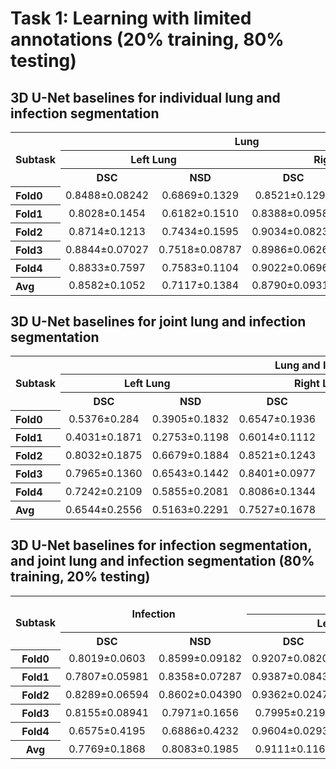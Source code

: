 # Task 1: Learning with limited annotations (20% training, 80% testing)

## 3D U-Net baselines for individual lung and infection segmentation

<table>
<tr>
    <th rowspan="3" align="left">Subtask<br/>
    <th colspan="4"><center>Lung</td>
    <th colspan="2" rowspan="2"><center>Infection</td>
</tr>
<tr>
    <th colspan="2"><center>Left Lung</td>
    <th colspan="2"><center>Right Lung</td>
</tr>
<tr>
    <th><center>DSC</td>
    <th><center>NSD</td>
    <th><center>DSC</td>
    <th><center>NSD</td>
    <th><center>DSC</td>
    <th><center>NSD</td>
</tr>
<tr>
    <th align="left">Fold0</td>
    <td><center>0.8488±0.08242</td>
    <td><center>0.6869±0.1329</td>
    <td><center>0.8521±0.1299</td>
    <td><center>0.7055±0.1578</td>
    <td><center>0.6808±0.2049</td>
    <td><center>0.7088±0.2130</td>
</tr>
<tr>
    <th align="left">Fold1</td>
    <td><center>0.8028±0.1454</td>
    <td><center>0.6182±0.1510</td>
    <td><center>0.8388±0.09582</td>
    <td><center>0.6825±0.09003</td>
    <td><center>0.7132±0.2053</td>
    <td><center>0.7182±0.2296</td>
</tr>
<tr>
    <th align="left">Fold2</td>
    <td><center>0.8714±0.1213</td>
    <td><center>0.7434±0.1595</td>
    <td><center>0.9034±0.08237</td>
    <td><center>0.7845±0.1195</td>
    <td><center>0.6618±0.2168</td>
    <td><center>0.7171±0.2415</td>
</tr>
<tr>
    <th align="left">Fold3</td>
    <td><center>0.8844±0.07027</td>
    <td><center>0.7518±0.08787</td>
    <td><center>0.8986±0.06260</td>
    <td><center>0.7845±0.07952</td>
    <td><center>0.6813±0.231</td>
    <td><center>0.7084±0.2706</td>
</tr>
<tr>
    <th align="left">Fold4</td>
    <td><center>0.8833±0.7597</td>
    <td><center>0.7583±0.1104</td>
    <td><center>0.9022±0.06963</td>
    <td><center>0.7831±0.1020</td>
    <td><center>0.6267±0.2689</td>
    <td><center>0.6493±0.2823</td>
</tr> 
<tr>
    <th align="left">Avg</td>
    <td><center>0.8582±0.1052</td>
    <td><center>0.7117±0.1384</td>
    <td><center>0.8790±0.09315</td>
    <td><center>0.7480±0.1191</td>
    <td><center>0.6728±0.2227</td>
    <td><center>0.7004±0.2437</td>
</tr>        
</table>


## 3D U-Net baselines for joint lung and infection segmentation

<table>
<tr>
    <th rowspan="3" align="left">Subtask<br/>
    <th colspan="6"><center>Lung and Infection</td>
</tr>
<tr>
    <th colspan="2"><center>Left Lung</td>
    <th colspan="2"><center>Right Lung</td>
    <th colspan="2"><center>Infection</td>
</tr>
<tr>
    <th><center>DSC</td>
    <th><center>NSD</td>
    <th><center>DSC</td>
    <th><center>NSD</td>
    <th><center>DSC</td>
    <th><center>NSD</td>
</tr>
<tr>
    <th align="left">Fold0</td>
    <td><center>0.5376±0.284</td>
    <td><center>0.3905±0.1832</td>
    <td><center>0.6547±0.1936</td>
    <td><center>0.4736±0.1426</td>
    <td><center>0.6543±0.2388</td>
    <td><center>0.6815±0.232</td>
</tr>
<tr>
    <th align="left">Fold1</td>
    <td><center>0.4031±0.1871</td>
    <td><center>0.2753±0.1198</td>
    <td><center>0.6014±0.1112</td>
    <td><center>0.4171±0.0994</td>
    <td><center>0.6471±0.2183</td>
    <td><center>0.6055±0.2511</td>
</tr>
<tr>
    <th align="left">Fold2</td>
    <td><center>0.8032±0.1875</td>
    <td><center>0.6679±0.1884</td>
    <td><center>0.8521±0.1243</td>
    <td><center>0.6862±0.1506</td>
    <td><center>0.6069±0.276</td>
    <td><center>0.6245±0.289</td>
</tr>
<tr>
    <th align="left">Fold3</td>
    <td><center>0.7965±0.1360</td>
    <td><center>0.6543±0.1442</td>
    <td><center>0.8401±0.0977</td>
    <td><center>0.6770±0.1304</td>
    <td><center>0.6198±0.2787</td>
    <td><center>0.6532±0.2891</td>
</tr>
<tr>
    <th align="left">Fold4</td>
    <td><center>0.7242±0.2109</td>
    <td><center>0.5855±0.2081</td>
    <td><center>0.8086±0.1344</td>
    <td><center>0.6340±0.1586</td>
    <td><center>0.5138±0.3015</td>
    <td><center>0.5186±0.3101</td>
</tr> 
<tr>
    <th align="left">Avg</td>
    <td><center>0.6544±0.2556</td>
    <td><center>0.5163±0.2291</td>
    <td><center>0.7527±0.1678</td>
    <td><center>0.5789±0.1746</td>
    <td><center>0.6078±0.2628</td>
    <td><center>0.6159±0.2748</td>
</tr>        
</table>



## 3D U-Net baselines for infection segmentation, and joint lung and infection segmentation (80% training, 20% testing)

<table>
<tr>
    <th rowspan="3"><center>Subtask<br/>
    <th colspan="2" rowspan="2"><center>Infection</td>
    <th colspan="6"><center>Lung and Infection</td>
</tr>
<tr>
    <th colspan="2"><center>Left Lung</td>
    <th colspan="2"><center>Right Lung</td>
    <th colspan="2"><center>Infection</td>
</tr>
<tr>
    <th><center>DSC</td>
    <th><center>NSD</td>
    <th><center>DSC</td>
    <th><center>NSD</td>
    <th><center>DSC</td>
    <th><center>NSD</td>
    <th><center>DSC</td>
    <th><center>NSD</td>
</tr>
<tr>
    <th><center>Fold0</td>
    <td><center>0.8019±0.0603</td>
    <td><center>0.8599±0.09182</td>
    <td><center>0.9207±0.08202</td>
    <td><center>0.8028±0.1474</td>
    <td><center>0.9355±0.05415</td>
    <td><center>0.8018±0.1208</td>
    <td><center>0.7919±0.06362</td>
    <td><center>0.8471±0.09475</td>
</tr>
<tr>
    <th><center>Fold1</td>
    <td><center>0.7807±0.05981</td>
    <td><center>0.8358±0.07287</td>
    <td><center>0.9387±0.08439</td>
    <td><center>0.8419±0.1574</td>
    <td><center>0.9411±0.06709</td>
    <td><center>0.8192±0.1406</td>
    <td><center>0.8044±0.04674</td>
    <td><center>0.8581±0.05861</td>
</tr>
<tr>
    <th><center>Fold2</td>
    <td><center>0.8289±0.06594</td>
    <td><center>0.8602±0.04390</td>
    <td><center>0.9362±0.02470</td>
    <td><center>0.7909±0.04488</td>
    <td><center>0.9452±0.01671</td>
    <td><center>0.8016±0.03551</td>
    <td><center>0.8106±0.07865</td>
    <td><center>0.8286±0.1029</td>
</tr>
<tr>
    <th><center>Fold3</td>
    <td><center>0.8155±0.08941</td>
    <td><center>0.7971±0.1656</td>
    <td><center>0.7995±0.2199</td>
    <td><center>0.6781±0.2224</td>
    <td><center>0.8168±0.2201</td>
    <td><center>0.6834±0.2137</td>
    <td><center>0.8013±0.09603</td>
    <td><center>0.7883±0.1687</td>
</tr>
<tr>
    <th><center>Fold4</td>
    <td><center>0.6575±0.4195</td>
    <td><center>0.6886±0.4232</td>
    <td><center>0.9604±0.02932</td>
    <td><center>0.8583±0.05223</td>
    <td><center>0.9694±0.01188</td>
    <td><center>0.8556±0.009157</td>
    <td><center>0.6533±0.4286</td>
    <td><center>0.6852±0.4376</td>
</tr> 
<tr>
    <th><center>Avg</td>
    <td><center>0.7769±0.1868</td>
    <td><center>0.8083±0.1985</td>
    <td><center>0.9111±0.1162</td>
    <td><center>0.7944±0.1418</td>
    <td><center>0.9216±0.1092</td>
    <td><center>0.7923±0.1280</td>
    <td><center>0.7723±0.1902</td>
    <td><center>0.8015±0.2062</td>
</tr>        
</table>

